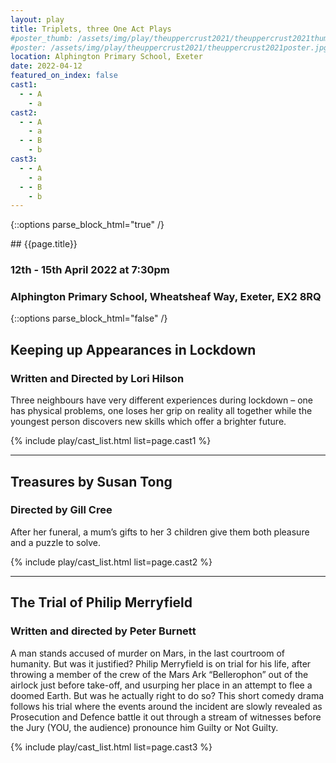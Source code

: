 ```yaml
---
layout: play
title: Triplets, three One Act Plays
#poster_thumb: /assets/img/play/theuppercrust2021/theuppercrust2021thumb.jpg
#poster: /assets/img/play/theuppercrust2021/theuppercrust2021poster.jpg
location: Alphington Primary School, Exeter
date: 2022-04-12
featured_on_index: false
cast1:
  - - A
    - a
cast2:
  - - A
    - a
  - - B
    - b
cast3:
  - - A
    - a
  - - B
    - b
---
```


{::options parse_block_html="true" /}

<div class="jumbotron">
## {{page.title}}
<h3> <i class="far fa-calendar-alt"></i> 12th - 15th April 2022 at 7:30pm</h3>
<h3> <i class="fas fa-map-marker-alt"></i> Alphington Primary School, Wheatsheaf Way, Exeter, EX2 8RQ</h3>
<!--a class="btn btn-primary" href="{{ site.social_links.ticketsource }}" role="button">Book Now</a-->
</div>

<div class="row text-center">
<div class="col-1">
</div>
<div class="col-10">
<!--img class="img-fluid" src="{{ "/assets/img/play/theuppercrust2021/theuppercrust2021poster.jpg" | relative_url }}" alt="The Upper Crust poster" /-->
</div>
<div class="col-1">
</div>
</div>

{::options parse_block_html="false" /}

## Keeping up Appearances in Lockdown
### Written and Directed by Lori Hilson

Three neighbours have very different experiences during lockdown – one has physical problems, one loses her grip on reality all
together while the youngest person discovers new skills which offer a brighter future.


{% include play/cast_list.html list=page.cast1 %}

---

## Treasures by Susan Tong
### Directed by Gill Cree

After her funeral, a mum’s gifts to her 3 children give them both pleasure and a puzzle to solve.


{% include play/cast_list.html list=page.cast2 %}

---

## The Trial of Philip Merryfield
### Written and directed by Peter Burnett

A man stands accused of murder on Mars, in the last courtroom of humanity. But was it justified? Philip Merryfield is on trial
for his life, after throwing a member of the crew of the Mars Ark “Bellerophon” out of the airlock just before take-off, and usurping
her place in an attempt to flee a doomed Earth. 
But was he actually right to do so? This short comedy drama follows his trial where the events around the incident are slowly
revealed as Prosecution and Defence battle it out through a stream of witnesses before the Jury (YOU, the audience) pronounce him Guilty or Not Guilty.

{% include play/cast_list.html list=page.cast3 %}

<!--p class="text-center"><a class="btn btn-primary" href="{{ site.social_links.ticketsource }}" role="button">Book Now</a></p>
<p class="text-center"><a href="{{ "/assets/img/play/theuppercrust2021/theuppercrust2021poster.jpg" | relative_url}}" role="button">Download Poster</a></p>
<p class="text-center"><a href="{{ "/assets/img/play/theuppercrust2021/theuppercrust2021bookingform.pdf" | relative_url }}" role="button">Download Booking Form</a></p-->
